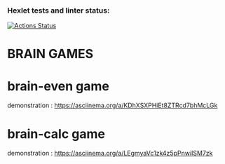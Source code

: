### Hexlet tests and linter status:
[![Actions Status](https://github.com/VladKirpa/python-project-49/actions/workflows/hexlet-check.yml/badge.svg)](https://github.com/VladKirpa/python-project-49/actions)

# BRAIN GAMES

# brain-even game
demonstration : https://asciinema.org/a/KDhXSXPHiEt8ZTRcd7bhMcLGk

# brain-calc game 
demonstration : https://asciinema.org/a/LEgmyaVc1zk4z5pPnwiISM7zk



